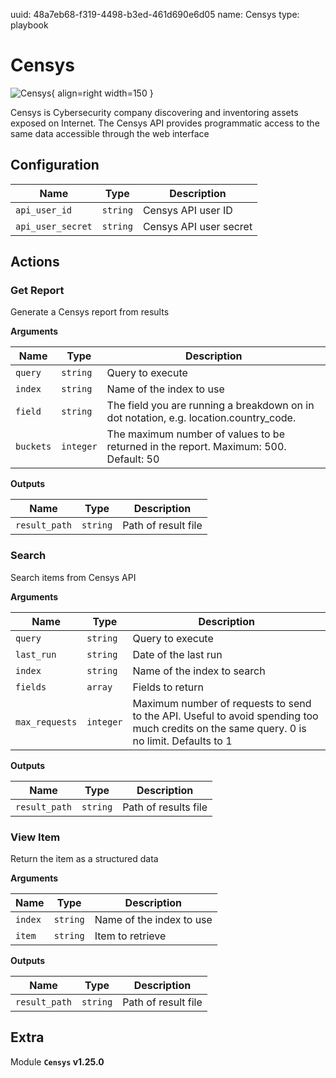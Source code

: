 uuid: 48a7eb68-f319-4498-b3ed-461d690e6d05
name: Censys
type: playbook

# Censys

![Censys](/assets/playbooks/library/censys.png){ align=right width=150 }

Censys is Cybersecurity company discovering and inventoring assets exposed on Internet. The Censys API provides programmatic access to the same data accessible through the web interface

## Configuration

| Name      |  Type   |  Description  |
| --------- | ------- | --------------------------- |
| `api_user_id` | `string` | Censys API user ID |
| `api_user_secret` | `string` | Censys API user secret |

## Actions

### Get Report

Generate a Censys report from results

**Arguments**

| Name      |  Type   |  Description  |
| --------- | ------- | --------------------------- |
| `query` | `string` | Query to execute |
| `index` | `string` | Name of the index to use |
| `field` | `string` | The field you are running a breakdown on in dot notation, e.g. location.country_code. |
| `buckets` | `integer` | The maximum number of values to be returned in the report. Maximum: 500. Default: 50 |


**Outputs**

| Name      |  Type   |  Description  |
| --------- | ------- | --------------------------- |
| `result_path` | `string` | Path of result file |

### Search

Search items from Censys API

**Arguments**

| Name      |  Type   |  Description  |
| --------- | ------- | --------------------------- |
| `query` | `string` | Query to execute |
| `last_run` | `string` | Date of the last run |
| `index` | `string` | Name of the index to search |
| `fields` | `array` | Fields to return |
| `max_requests` | `integer` | Maximum number of requests to send to the API. Useful to avoid spending too much credits on the same query. 0 is no limit. Defaults to 1 |


**Outputs**

| Name      |  Type   |  Description  |
| --------- | ------- | --------------------------- |
| `result_path` | `string` | Path of results file |

### View Item

Return the item as a structured data

**Arguments**

| Name      |  Type   |  Description  |
| --------- | ------- | --------------------------- |
| `index` | `string` | Name of the index to use |
| `item` | `string` | Item to retrieve |


**Outputs**

| Name      |  Type   |  Description  |
| --------- | ------- | --------------------------- |
| `result_path` | `string` | Path of result file |


## Extra

Module **`Censys` v1.25.0**